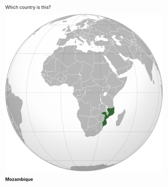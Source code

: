 Which country is this?

![Map of a country](images/Mozambique_(orthographic_projection).svg)
<!--question-->
**Mozambique**